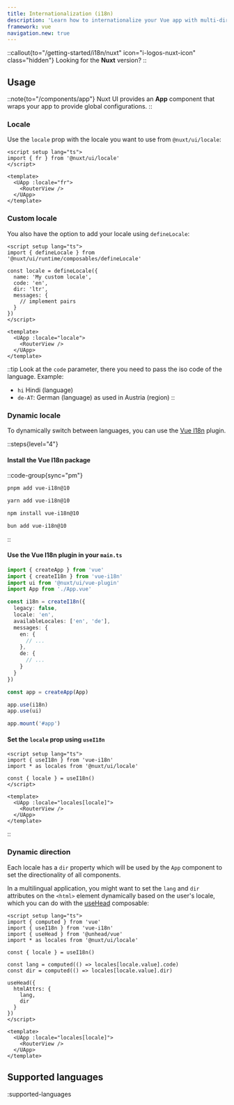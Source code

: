 ```yaml
---
title: Internationalization (i18n)
description: 'Learn how to internationalize your Vue app with multi-directional support (LTR/RTL).'
framework: vue
navigation.new: true
---
```


::callout{to="/getting-started/i18n/nuxt" icon="i-logos-nuxt-icon" class="hidden"}
Looking for the **Nuxt** version?
::

## Usage

::note{to="/components/app"}
Nuxt UI provides an **App** component that wraps your app to provide global configurations.
::

### Locale

Use the `locale` prop with the locale you want to use from `@nuxt/ui/locale`:

```vue [App.vue]
<script setup lang="ts">
import { fr } from '@nuxt/ui/locale'
</script>

<template>
  <UApp :locale="fr">
    <RouterView />
  </UApp>
</template>
```

### Custom locale

You also have the option to add your locale using `defineLocale`:

```vue [App.vue]
<script setup lang="ts">
import { defineLocale } from '@nuxt/ui/runtime/composables/defineLocale'

const locale = defineLocale({
  name: 'My custom locale',
  code: 'en',
  dir: 'ltr',
  messages: {
    // implement pairs
  }
})
</script>

<template>
  <UApp :locale="locale">
    <RouterView />
  </UApp>
</template>
```

::tip
Look at the `code` parameter, there you need to pass the iso code of the language. Example:
* `hi` Hindi (language)
* `de-AT`: German (language) as used in Austria (region)
::

### Dynamic locale

To dynamically switch between languages, you can use the [Vue I18n](https://vue-i18n.intlify.dev/) plugin.

::steps{level="4"}

#### Install the Vue I18n package

::code-group{sync="pm"}

```bash [pnpm]
pnpm add vue-i18n@10
```

```bash [yarn]
yarn add vue-i18n@10
```

```bash [npm]
npm install vue-i18n@10
```

```bash [bun]
bun add vue-i18n@10
```

::

#### Use the Vue I18n plugin in your `main.ts`

```ts [main.ts]{2,6-18,22}
import { createApp } from 'vue'
import { createI18n } from 'vue-i18n'
import ui from '@nuxt/ui/vue-plugin'
import App from './App.vue'

const i18n = createI18n({
  legacy: false,
  locale: 'en',
  availableLocales: ['en', 'de'],
  messages: {
    en: {
      // ...
    },
    de: {
      // ...
    }
  }
})

const app = createApp(App)

app.use(i18n)
app.use(ui)

app.mount('#app')
```

#### Set the `locale` prop using `useI18n`

```vue [App.vue]
<script setup lang="ts">
import { useI18n } from 'vue-i18n'
import * as locales from '@nuxt/ui/locale'

const { locale } = useI18n()
</script>

<template>
  <UApp :locale="locales[locale]">
    <RouterView />
  </UApp>
</template>
```

::

### Dynamic direction

Each locale has a `dir` property which will be used by the `App` component to set the directionality of all components.

In a multilingual application, you might want to set the `lang` and `dir` attributes on the `<html>` element dynamically based on the user's locale, which you can do with the [useHead](https://unhead.unjs.io/usage/composables/use-head) composable:

```vue [App.vue]
<script setup lang="ts">
import { computed } from 'vue'
import { useI18n } from 'vue-i18n'
import { useHead } from '@unhead/vue'
import * as locales from '@nuxt/ui/locale'

const { locale } = useI18n()

const lang = computed(() => locales[locale.value].code)
const dir = computed(() => locales[locale.value].dir)

useHead({
  htmlAttrs: {
    lang,
    dir
  }
})
</script>

<template>
  <UApp :locale="locales[locale]">
    <RouterView />
  </UApp>
</template>
```

## Supported languages

:supported-languages
